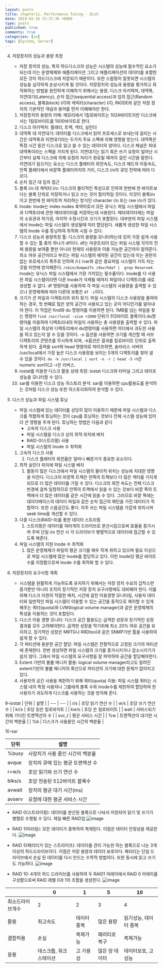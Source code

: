 ```yaml
---
layout: posts
title: chapter11. Performance Tuning - Disk
date: 2019-02-26 15:37:36 +0900
type: posts
published: true
comments: true
categories: [se]
tags: [System, Server]
---
```



4. 저장장치의 성능과 용량 측정
    * 저장 장치의 성능, 특히 하드디스크의 성능은 시스템의 성능에 필수적인 요소가 되는데 이는 운영체제와 애플리케이션 그리고 애플리케이션의 데이터를 포함한 모든 것이 하드디스크에 저장되기 때문이다. 또한 스왑핑이 잘못되면 시스템의 성능을 심각하게 손상시키게 될 것이다. 저장장치의 성능과 용량을 평가하고 최적화하는 방법을 완전하게 이해하기 위해서는 용량, 디스크 아키텍처, 대역폭, 지연대기(Latency), 순차 접근(sequential access)과 임의 접근(Random access), 블록(block) I/O와 캐릭터(character) I/O, INODE와 같은 저장 장치의 기본적인 개념과 용어를 먼저 이해해야만 한다. 
    1. 저장장치의 용량의 이해: 메모리에서 1킬로바이트는 1024바이트지만 디스크에서는 1킬로바이트를 1000바이트로 한다.
    2. 디스크 아키텍처: 플래터, 트랙, 섹터, 실린더
    3. 대역폭 대 지연대기: 데이터를 디스크에서 읽어 프로세스로 보내는데 걸리는 시간은 대역폭과 지연대기라는 두가지 주요 스펙에 의해 영향을 받는다. 대역폭은 특정 시간 동안 디스크로 읽고 쓸 수 있는 데이터의 양이다. 디스크 채널은 최대 대역폭이라는 스펙을 가지게 된다. 지연대기는 읽기 혹은 쓰기 요청이 일어난 시간부터 실제 디스크에 의해 요청의 처리가 완료될 때까지 걸린 시간을 말한다. 지연대기 일으키는 요소는 디스크 플래터의 회전속도, 디스크 헤드의 이동속도, 안쪽 플래터에서 바깥쪽 플래터까지의 거리, 디스크 i/o의 큐잉 전략에 따라 다르다.
    4. 순차 접근 대 임의 접근
    5. 블록 i/o 대 캐릭터 i/o: 디스크의 물리적인 특성으로 인하여 한번에 한 바이트보다는 블록 단위로 저장하거나 읽고 쓰는 것이 합리적일 것이다. 이것이 블록i/o 이고 한번에 한 바이트씩 처리하는 방식인 character i/o 또는 raw i/o가 있다.
    6. Inode: Inode는 index nodes 축약어로서 모든 유닉스 파일 시스템에서 파일과 디렉토리에 관한 메타데이터를 저장하는데 사용된다. 메타데이터에는 파일의 소유권과 허가권, 마지막 수정시간과 크기가 포함된다. 대부분의 파일 시스템에서 Inode는 파일 시스템이 생성될때 미리 할당된다.  새롭게 생성한 파일 시스템의 Inode 수를 튜닝하여 최적화 시킬 수 있다.
    7. 디스크 성능과 용량측정 툴:  디스크의 용량을 모니터하는데 있어 가장 쉽게 사용할 수 있는 툴 중의 하나가 df이다. df는 마운트되어 있는 파일 시스템 각각의 전체 용량을 보여줄 뿐만 아니라 현재의 사용량과 이용 가능한 공간까지 알려준다. 최소 여유 공간이라고 부르는 파일 시스템의 예약된 공간이 있는데 이는 권한이 없는 프로세스의 폭주로 인하여 /나 /var와 같은 중요파일 시스템이 가득 차는 것을 미연에 방지해준다.  `/sbin/dumpe2fs /dev/hda7 |  grep Reserved`. Inode는 유닉스 파일 시스템에서 가장 가치있는 필수품이다. Inode를 다 사용한 파일 시스템이라면 다른 Inode가 삭제될 때까지 파일이나 디렉토리를 새로 생성할 수 없다. df 명령어를 사용하여 각 파일 시스템의 사용량을 출력할 수 있으나 운영체제에 따라 다른데 보통은 `df -i`이다.
    8. 크기가 큰 파일과 디렉토리의 위치 찾기: 파일 시스템의 디스크 사용량을 줄여야 하는 경우, 첫 번째로 많은 양의 공간이 사용되고 있는 곳이 어디인가를 알아내야 한다. 이 작업은 find와 du 명령어를 이용하면 된다. 1MB를 넘는 파일을 찾는 명령어 `find /usr/local -size +2000` 단위가 512바이트 블록이다.du명령어를 이용하여 디렉토리내의 파일이 사용하는 총 사용량을 출력할 수 있다. 파일 시스템의 최상위 디렉토리에서 du명령어를 사용하면 어디에서 과도한 사용을 하고 있는지 알 수 있을 것이다. -o 옵션을 사용하면 크기를 계산할 때 서브 디렉토리의 콘텐츠를 무시하게 되며, -k옵션은 결과를 킬로바이트 단위로 출력하게 된다. 출력을 sort와 head 명령어로 파이프하면, 솔라리스 서버의 /usr/local에서 가장 높은 디스크 사용량을 보이는 5개의 디렉토리를 찾아 낼 수 있을 것이다. `du -k /usr/local | sort -n -r | head -5` -n은 numeric sort이고 -r은 리버스.
    9. iostat를 이용한 디스크 활동 상태 측정: iostat 디스크와 터미널 그리고 테이프 성능을 모니터할 수 있다.
    10. sar를 이용한 디스크 성능 히스토리 분석: sar를 이용하면 cpu활용도를 분석하는 것처럼 디스크 성능 또한 히스토리화하여 분석할 수 있다. 

5. 디스크 성능과 파일 시스템 튜닝
    * 파일 시스템에 있는 데이터를 상당히 많이 이용하기 때문에 파일 시스템과 디스크를 적합하게 튜닝하는 것이 cpu를 튜닝하는 것보다 전체 시스템 성능에 있어 더 큰 영향을 주게 된다. 튜닝하는 방법은 다음과 같다
        * 고속의 디스크 사용
        * 파일 시스템을 디스크 상의 최적 위치에 배치
        * RAID-0(스트리핑) 사용
        * 파일 시스템의 Inode 수 최적화
    1. 고속의 디스크 사용
        1. 디스크 플래터의 회전율은 얼마나 빠른가가 중요한 요소이다.
    2. 최적 실린더 위치에 파일 시스템 배치
        1. 활동이 많은 디스크에서 파일 시스템의 물리적 위치는 성능에 지대한 영향을 미친다. 디스크의 바깥쪽 트랙은 안쪽의 트랙보다 더 많은 섹터를 가지게 되므로 더 많은 데이터를 가질 수 있다. 디스크의 회전 속도는 전체 디스크 반경에 걸쳐 일정하므로 안쪽의 트랙에서 읽을 수 있는 것보다 바깥 쪽의 트랙에서 더 많은 데이터를 같은 시간에 읽을 수 있다. 그러므로 바깥 쪽에는 데이터베이스의 데이터 파일과 같은 순차 접근의 패턴을 가진 데이터가 적합하다. 또한 스왑공간도 좋다. 자주 쓰는 파일 시스템을 가깝게 위치시켜 seek time을 개선할 수 있다.
    3. 다중 디스크(RAID-0)를 통한 데이터 스트리핑
        1. 스트리핑은 데이터를 여러개의 드라이브로 분산시킴으로써 효율을 증가시켜 주며 단일 i/o 연산 시 각 드라이브가 병렬적으로 데이터에 접근할 수 있도록 해준다.
    4. 파일 시스템의 지원 Inode 수 최적화
        1. 많은 운영체제가 파일의 평균 크기를 매우 작게 취하고 있으며 필요 이상으로 파일 시스템에 많은 Inode를 할당하고 있다. 이런 Inode당 평균 바이트 수를 지정함으로써 Inode 수를 최적화 할 수 있다.
6. 저장장치의 요구사항 계획
    * 시스템을 원활하게 가능하도록 유지하기 위해서는 저장 장치 수요의 갑작스런 증가뿐만 아니라 조직의 장기적인 저장 장치 요구사항에도 대비해야 한다. 이를 위해 디스크 자원의 적절한 배치, 시간에 걸친 이용경향 모니터링, 사용자 데이터와 일반적인 파일 시스템이 이용할 수 있는 공간을 동적으로 제어할 수 있게 해주는 쿼터(quota)와 LVM(logical volume manager)과 같은 운영체제의 특성을 이용하는 것이 포함된다.
    1. 디스크 이용 경향 모니터: 디스크 공간 활용도는 급격한 성장과 장기적인 성장 결과를 모두 고려해야한다. 급격한 성장을 막기위해 최소 20% 여유 공간을 유지하고, 장기적인 성장은 MRTG나 RRDtool과 같은 SNMP기반 툴을 사용하여 쉽게 할 수 있다.
    2. 각 파티션에 충분한 공간 할당: 파일 시스템은 전형적으로 고정된 크기의 파티션에 존재한다. 한번 생성하면 파일 시스템의 크기를 증가시키거나 감소시키기가 쉽지 않다. 그래서 파일 시스템의 요구사항을 잘 파악하여 공간을 할당해야한다.
    3. Extent  기반의 볼륨 매니저 활용: logical volume manager라고도 알려진 extent기반의 볼륨 매니저의 확산으로 파티션의 크기에 대한 문제가 없어지고 있다.
    4. 사용자의 공간 사용을 제한하기 위해 쿼터(quota) 이용: 파일 시스템 쿼터는 시스템 내의 특정 사용자나 그룹에게 블록 수와 Inode수를 제한하여 할당하여 한 사용자가 과도하게 디스크를 사용하는 것을 방지해 준다.
 


9-iostat
| 단위 | 설명  |
| --- | --- |
| r/s | 초당 읽기 연산 수  |
| w/s | 초당 쓰기 연산 수 |
| kr/s | 초당 읽은 킬로바이트 |
| kw/s | 초당 쓴 킬로바이트 |
| wait | 서비스되기 위해 기다린 트랜잭션의 수 |
| svc_t | 평균 서비스 시간 |
| %w | 트랜잭션이 대기한 시간의 백분율 |
| %b | 디스크가 사용중인 시간의 백분율 |    

10-sar

| 단위 | 설명 |
| --- | --- |
| %busy | 사장치가 사용 중인 시간의 백분율 |
| avque | 장치의 큐에 있는 평균 트랜잭션 수 |
| r+w/s | 초당 읽기와 쓰기 연산 수 |
| blks/s | 초당 전송된 512바이트 블록수 |
| avwait | 장치의 평균 대기 시간(ms) |
| avserv | 요청에 대한 평균 서비스 시간 |


* RAID 0(스트라이핑): 데이터를 분산된 블록으로 나눠서 저장되어 읽기 및 쓰기가 병렬로 수행될 수 있다. 제일 빠른 RAID임
![image](https://www.intel.com/content/dam/support/us/en/images/chipsets/imsm/sb/img/raid2.jpg)

* RAID 1(미러링): 모든 데이터가 중복하여 복제된다. 이점은 데이터 안정성을 제공한다.
![image](https://www.intel.com/content/dam/support/us/en/images/chipsets/imsm/sb/img/raid3.jpg)

* RAID 5(패리티가 있는 스트라이프): 데이터를 관리 가능한 하는 블록으로 나눈 3개 이상의 하드드라이브이다. 이점은 저장 용량과 데이터 보호이다. 패리티는 단일 드라이브에서 손실 된 데이터를 다시 만드는 수학적 방법이다. 또한 동시에 읽고 쓰기도 가능하다.
![image](https://www.intel.com/content/dam/support/us/en/images/chipsets/imsm/sb/img/raid5.jpg)

* RAID 10: 4개의 하드 드라이브를 사용하여 두 RAID1 어레이에서 RAID 0 어레이를 구성함으로써 RAID 레벨 0과 1의 조합을 생성한다.
![image](https://www.intel.com/content/dam/support/us/en/images/chipsets/imsm/sb/img/raid10.jpg)


|  | 0 | 1 | 5 | 10 |
| --- | --- | --- | --- | --- |
| 최소드라이브개수 | 2 | 2 | 3 | 4 |
| 활용 | 최고속도 | 데이터 중복 | 많은 용량 | 읽기성능, 데이터 중복 |
| 결함허용 | 손실 | 복제가능 | 패리티로 복구 | 복제가능 |
| 응용 | 데스크톱, 워크스테이션 | 고 가용성 | 많은 양 데이터 | 데이터보호, 고성능|
